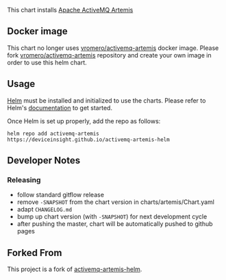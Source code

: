This chart installs [Apache ActiveMQ Artemis](https://activemq.apache.org/components/artemis/)

## Docker image
This chart no longer uses [vromero/activemq-artemis](https://github.com/vromero/activemq-artemis-docker) docker image.
Please fork [vromero/activemq-artemis](https://github.com/vromero/activemq-artemis-docker) repository and create your own image in order to use this helm chart.

## Usage

[Helm](https://helm.sh) must be installed and initialized to use the charts.
Please refer to Helm's [documentation](https://helm.sh/docs/) to get started.

Once Helm is set up properly, add the repo as follows:

```console
helm repo add activemq-artemis https://deviceinsight.github.io/activemq-artemis-helm
```

## Developer Notes

### Releasing
* follow standard gitflow release
* remove `-SNAPSHOT` from the chart version in charts/artemis/Chart.yaml
* adapt `CHANGELOG.md`
* bump up chart version (with `-SNAPSHOT`) for next development cycle
* after pushing  the master, chart will be automatically pushed to github pages
## Forked From

This project is a fork of [activemq-artemis-helm](https://github.com/deviceinsight/activemq-artemis-helm).
